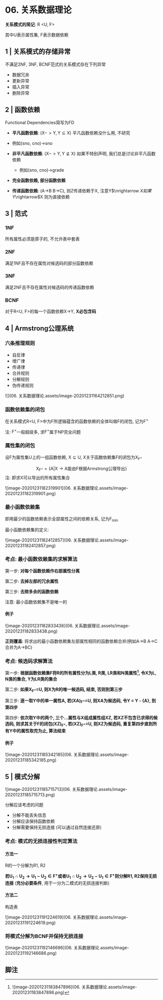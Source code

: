 # 06. 关系数据理论

**关系模式的简记**: R <U, F>

其中U表示属性集, F表示数据依赖

## 1 | 关系模式的存储异常

不满足2NF, 3NF, BCNF范式的关系模式存在下列异常

- 数据冗余
- 更新异常
- 插入异常
- 删除异常

## 2 | 函数依赖

Functional Dependencies简写为FD

- **平凡函数依赖**: ($\text{X}->\text{Y}, \text{Y}\subseteq \text{X}$) 平凡函数依赖没什么用, 不研究
- 例如(sno, cno)->sno
- **非平凡函数依赖**: ($\text{X}->\text{Y}, \text{Y}\nsubseteq \text{X}$) 如果不特别声明, 我们总是讨论非平凡函数依赖
  - 例如(sno, cno)->grade

- **完全函数依赖, 部分函数依赖**
- **传递函数依赖**: (A->B B->C), 则Z传递依赖于X, 注意Y$\nrightarrow $X如果Y$\rightarrow$X
  则为直接依赖

## 3 | 范式

### 1NF

所有属性必须是原子的, 不允许表中套表

### 2NF

满足1NF且不存在属性对候选码的部分函数依赖

### 3NF

满足2NF且不存在属性对候选码的传递函数依赖

### BCNF

对于R<U, F>的每一个函数依赖X->Y, **X必包含码**

## 4 | Armstrong公理系统

### 六条推理规则 

- 自反律
- 增广律
- 传递律
- 合并规则
- 分解规则
- 伪传递规则

![](06. 关系数据理论.assets/image-20201231164212851.png)

### 函数依赖集的闭包

在关系模式R<U, F>中为F所逻辑蕴含的函数依赖的全体叫做F的闭包, 记为$\text{F}^+$

注: $\text{F}^+$一般超级多, 求$\text{F}^+$属于NP完全问题

### 属性集的闭包

设F为属性集U上的一组函数依赖, $\mathrm{X}\subseteq \mathrm{U}$, X关于函数依赖集F的闭包为$\mathrm{X}_{\mathrm{F}^+}$

$$
\mathrm{X}_{\mathrm{F}^+}=\left\{ \left. \mathrm{A} \right|\mathrm{X}\rightarrow \text{A能由F根据Armstrong公理导出} \right\}
$$
注: 即求X可以导出的所有属性集合

![image-20201231182319901](06. 关系数据理论.assets/image-20201231182319901.png)

### 最小函数依赖集

即用最少的函数依赖表示全部属性之间的依赖关系, 记为$\mathrm{F}_{\min}$

最小函数依赖集的定义:

![image-20201231182412857](06. 关系数据理论.assets/image-20201231182412857.png)

### 考点: 最小函数依赖集的求解算法

第一步: **对每个函数依赖作右部属性分离**

第二步: **去掉左部的冗余属性**

第三步: **去除多余的函数依赖**

注意: 最小函数依赖集不是唯一的

#### 例子

![image-20201231182833438](06. 关系数据理论.assets/image-20201231182833438.png)

**正则覆盖**: 将求出的最小函数依赖集左部属性相同的函数依赖合并(例如A->B A->C合并为A->BC)

### 考点: 候选码求解算法

第一步: **根据函数依赖集F将R的所有属性分为L类, R类, LR类和N类属性[^1], 令X为L, N类的集合, Y为LR类的集合**

第二步: **如果$\mathrm{X}_{\mathrm{F}^+}$=U, 则X为R的唯一候选码, 结束, 否则到第三步**

第三步: **逐一取Y中的单一属性A, 若$\left( \mathrm{XA} \right) _{\mathrm{F}^+}$=U, 则XA为候选码, 令Y = Y - {A}, 到第四步**

第四步: **依次取Y中的两个, 三个...属性与X组成属性组XZ, 若XZ不包含已求得的候选码, 则求其关于F的闭包$\left( \mathrm{XZ} \right) _{\mathrm{F}^+}$, 若$\left( \mathrm{XZ} \right) _{\mathrm{F}^+}$=U, 则XZ为候选码, 重复第四步直到所有Y中的属性取完为止, 算法结束**

#### 例子

![image-20201231185342185](06. 关系数据理论.assets/image-20201231185342185.png)

## 5 | 模式分解

![image-20201231185715713](06. 关系数据理论.assets/image-20201231185715713.png)

分解应该考虑的问题

- 分解不能丢失信息
- 分解应该保持函数依赖
- 分解需要保持无损连接 (可以通过自然连接还原)

### 考点: 模式的无损连接性判定算法

#### 方法一

R的一个分解为R1, R2

**若$\mathrm{U}_1\cap \mathrm{U}_2\rightarrow \mathrm{U}_1-\mathrm{U}_2\in \mathrm{F}^+$或者$\mathrm{U}_1\cap \mathrm{U}_2\rightarrow \mathrm{U}_2-\mathrm{U}_1\in \mathrm{F}^+$则分解R1, R2保持无损连接** (**充分必要条件**, 用于一分为二模式的无损连接判断)

#### 方法二

构造表

![image-20201231191224619](06. 关系数据理论.assets/image-20201231191224619.png)

### 将模式分解为BCNF并保持无损连接

![image-20201231192146686](06. 关系数据理论.assets/image-20201231192146686.png)

















## 脚注

[^1]: ![image-20201231183847896](06. 关系数据理论.assets/image-20201231183847896.png)

